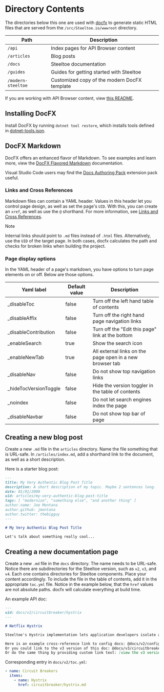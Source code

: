 # Directory Contents

The directories below this one are used with [docfx](https://dotnet.github.io/docfx) to generate static HTML files that are served from the `/src/Steeltoe.io/wwwroot` directory.

| Path | Description |
| --- | --- |
| `/api` | Index pages for API Browser content |
| `/articles` | Blog posts |
| `/docs` | Steeltoe documentation |
| `/guides` | Guides for getting started with Steeltoe |
| `/modern-steeltoe` | Customized copy of the modern DocFX template |

If you are working with API Browser content, view [this README](../build/README.md).

## Installing DocFX

Install DocFX by running `dotnet tool restore`, which installs tools defined in [dotnet-tools.json](../.config/dotnet-tools.json).

## DocFX Markdown

DocFX offers an enhanced flavor of Markdown. To see examples and learn more, view the [DocFX Flavored Markdown](https://dotnet.github.io/docfx/docs/markdown.html) documentation.

Visual Studio Code users may find the [Docs Authoring Pack](https://marketplace.visualstudio.com/items?itemName=docsmsft.docs-authoring-pack) extension pack useful.

### Links and Cross References

Markdown files can contain a YAML header. Values in this header let you control page design, as well as set the page's `UID`. With this, you can create an `xref`, as well as use the `@` shorthand. For more information, see [Links and Cross References](https://dotnet.github.io/docfx/docs/links-and-cross-references.html).

> [!NOTE]
> Internal links should point to `.md` files instead of `.html` files. Alternatively, use the `UID` of the target page. In both cases, docfx calculates the path and checks for broken links when building the project.

### Page display options

In the YAML header of a page's markdown, you have options to turn page elements on or off. Below are those options.

|Yaml label  |Default value  |Description   |
|---------|---------|---------|
|_disableToc     |false|Turn off the left hand table of contents         |
|_disableAffix     |false|Turn off the right hand page navigation links         |
|_disableContribution     |false|Turn off the "Edit this page" link at the bottom         |
|_enableSearch     |true|Show the search icon         |
|_enableNewTab     |true|All external links on the page open in a new browser tab         |
|_disableNav     |false|Do not show top navigation links         |
|_hideTocVersionToggle|false     |Hide the version toggler in the table of contents         |
|_noindex     |false|Do not let search engines index the page         |
|_disableNavbar|false     |Do not show top bar of page         |

## Creating a new blog post

Create a new `.md` file in the `articles` directory. Name the file something that is URL-safe. In `/articles/index.md`, add a shorthand link to the document, as well as a short description.

Here is a starter blog post:

```markdown
---
title: My Very Authentic Blog Post Title
description: A short description of my topic. Maybe 2 sentences long.
date: 01/01/2000
uid: articles/my-very-authentic-blog-post-title
tags: [ "modernize", "something else", "and another thing" ]
author.name: Joe Montana
author.github: jmontana
author.twitter: thebigguy
---

# My Very Authentic Blog Post Title

Let's talk about something really cool...
```

## Creating a new documentation page

Create a new `.md` file in the `docs` directory. The name needs to be URL-safe. Notice there are subdirectories for the Steeltoe version, such as `v2`, `v3`, and `v4`. Each one contains directories for Steeltoe components. Place your content accordingly. To include the file in the table of contents, add it in the appropriate `toc.yml` file. Notice in the example below, that the `href` values are not absolute paths. docfx will calculate everything at build time.

An example API doc:

```markdown
---
uid: docs/v2/circuitbreaker/hystrix
---

# Netflix Hystrix

Steeltoe's Hystrix implementation lets application developers isolate and manage back-end dependencies so that a single failing dependency does not take down the entire application. This is accomplished by wrapping all calls to external dependencies in a `HystrixCommand`, which runs in its own...

Here is an example cross-reference link to config docs: @docs/v2/configuration/cloud-foundry-provider
Or you could link to the v3 version of this doc: @docs/v3/circuitbreaker/hystrix
Or do the same thing by providing custom link text: [view the v3 version](xref:docs/v2/circuitbreaker/hystrix)
```

Corresponding entry in `docs/v2/toc.yml`:

```yaml
- name: Circuit Breakers
  items:
    - name: Hystrix
      href: circuitbreaker/hystrix.md
```

